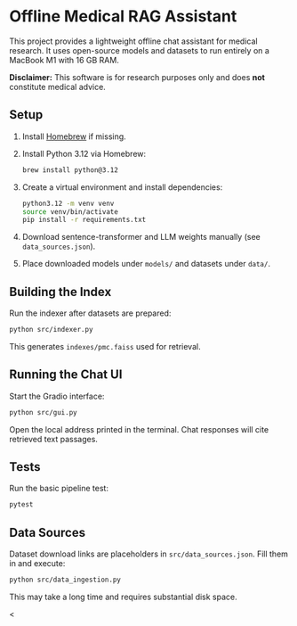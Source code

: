 # Offline Medical RAG Assistant


This project provides a lightweight offline chat assistant for medical research. It uses open-source models and datasets to run entirely on a MacBook M1 with 16 GB RAM.



**Disclaimer:** This software is for research purposes only and does **not** constitute medical advice.

## Setup
1. Install [Homebrew](https://brew.sh/) if missing.

2. Install Python 3.12 via Homebrew:
   ```bash
   brew install python@3.12

   ```
3. Create a virtual environment and install dependencies:
   ```bash
   python3.12 -m venv venv
   source venv/bin/activate
   pip install -r requirements.txt
   ```

4. Download sentence-transformer and LLM weights manually (see `data_sources.json`).
5. Place downloaded models under `models/` and datasets under `data/`.

## Building the Index
Run the indexer after datasets are prepared:
```bash
python src/indexer.py
```
This generates `indexes/pmc.faiss` used for retrieval.

## Running the Chat UI
Start the Gradio interface:
```bash
python src/gui.py
```
Open the local address printed in the terminal. Chat responses will cite retrieved text passages.

## Tests
Run the basic pipeline test:

```bash
pytest
```



## Data Sources
Dataset download links are placeholders in `src/data_sources.json`. Fill them in and execute:
```bash
python src/data_ingestion.py
```
This may take a long time and requires substantial disk space.


<


